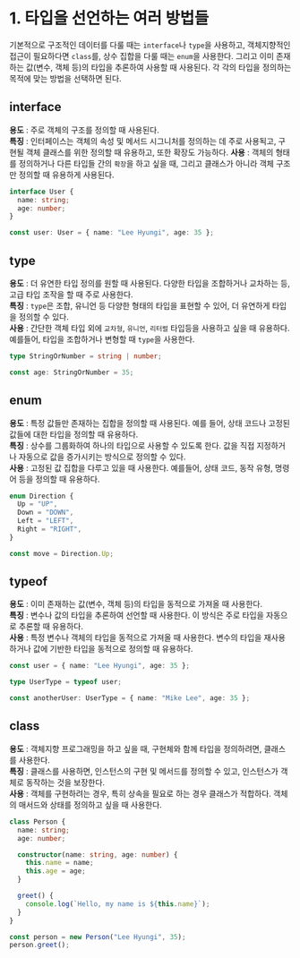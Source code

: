 # 1. 타입을 선언하는 여러 방법들

기본적으로 구조적인 데이터를 다룰 때는 `interface`나 `type`을 사용하고, 객체지향적인 접근이 필요하다면 `class`를, 상수 집합을 다룰 때는 `enum`을 사용한다. 그리고 이미 존재하는 값(변수, 객체 등)의 타입을 추론하여 사용할 때 사용된다. 각 각의 타입을 정의하는 목적에 맞는 방법을 선택하면 된다.

## interface

**용도** : 주로 객체의 구조를 정의할 때 사용된다.  
**특징** : 인터페이스는 객체의 속성 및 메서드 시그니처를 정의하는 데 주로 사용됙고, 구현될 객체 클래스를 위한 정의할 때 유용하고, 또한 확장도 가능하다.
**사용** : 객체의 형태를 정의하거나 다른 타입들 간의 `확장`을 하고 싶을 때, 그리고 클래스가 아니라 객체 구조만 정의할 때 유용하게 사용된다.

```typescript
interface User {
  name: string;
  age: number;
}

const user: User = { name: "Lee Hyungi", age: 35 };
```

## type

**용도** : 더 유연한 타입 정의를 원할 때 사용된다. 다양한 타입을 조합하거나 교차하는 등, 고급 타입 조작을 할 때 주로 사용한다.  
**특징** : `type`은 조합, 유니언 등 다양한 형태의 타입을 표현할 수 있어, 더 유연하게 타입을 정의할 수 있다.  
**사용** : 간단한 객체 타입 외에 `교차형`, `유니언`, `리터럴` 타입등을 사용하고 싶을 때 유용하다. 예를들어, 타입을 조합하거나 변형할 때 `type`을 사용한다.

```typescript
type StringOrNumber = string | number;

const age: StringOrNumber = 35;
```

## enum

**용도** : 특정 값들만 존재하는 집합을 정의할 때 사용된다. 예를 들어, 상태 코드나 고정된 값들에 대한 타입을 정의할 때 유용하다.  
**특징** : 상수를 그룹화하여 하나의 타입으로 사용할 수 있도록 한다. 값을 직접 지정하거나 자동으로 값을 증가시키는 방식으로 정의할 수 있다.  
**사용** : 고정된 값 집합을 다루고 있을 때 사용한다. 예를들어, 상태 코드, 동작 유형, 명령어 등을 정의할 때 유용하다.

```typescript
enum Direction {
  Up = "UP",
  Down = "DOWN",
  Left = "LEFT",
  Right = "RIGHT",
}

const move = Direction.Up;
```

## typeof

**용도** : 이미 존재하는 값(변수, 객체 등)의 타입을 동적으로 가져올 때 사용한다.  
**특징** : 변수나 값의 타입을 추론하여 선언할 때 사용한다. 이 방식은 주로 타입을 자동으로 추론할 때 유용하다.  
**사용** : 특정 변수나 객체의 타입을 동적으로 가져올 때 사용한다. 변수의 타입을 재사용하거나 값에 기반한 타입을 동적으로 정의할 때 유용하다.

```typescript
const user = { name: "Lee Hyungi", age: 35 };

type UserType = typeof user;

const anotherUser: UserType = { name: "Mike Lee", age: 35 };
```

## class

**용도** : 객체지향 프로그래밍을 하고 싶을 때, 구현체와 함께 타입을 정의하려면, 클래스를 사용한다.  
**특징** : 클래스를 사용하면, 인스턴스의 구현 및 메서드를 정의할 수 있고, 인스턴스가 객체로 동작하는 것을 보장한다.  
**사용** : 객체를 구현하려는 경우, 특히 상속을 필요로 하는 경우 클래스가 적합하다. 객체의 매서드와 상태를 정의하고 싶을 때 사용한다.

```typescript
class Person {
  name: string;
  age: number;

  constructor(name: string, age: number) {
    this.name = name;
    this.age = age;
  }

  greet() {
    console.log(`Hello, my name is ${this.name}`);
  }
}

const person = new Person("Lee Hyungi", 35);
person.greet();
```

